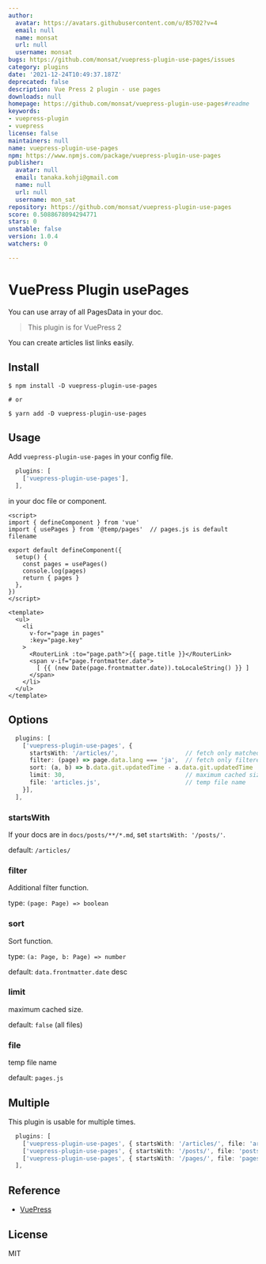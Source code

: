 ```yaml
---
author:
  avatar: https://avatars.githubusercontent.com/u/85702?v=4
  email: null
  name: monsat
  url: null
  username: monsat
bugs: https://github.com/monsat/vuepress-plugin-use-pages/issues
category: plugins
date: '2021-12-24T10:49:37.187Z'
deprecated: false
description: Vue Press 2 plugin - use pages
downloads: null
homepage: https://github.com/monsat/vuepress-plugin-use-pages#readme
keywords:
- vuepress-plugin
- vuepress
license: false
maintainers: null
name: vuepress-plugin-use-pages
npm: https://www.npmjs.com/package/vuepress-plugin-use-pages
publisher:
  avatar: null
  email: tanaka.kohji@gmail.com
  name: null
  url: null
  username: mon_sat
repository: https://github.com/monsat/vuepress-plugin-use-pages
score: 0.5088678094294771
stars: 0
unstable: false
version: 1.0.4
watchers: 0

---
```


# VuePress Plugin usePages

You can use array of all PagesData in your doc.

> This plugin is for VuePress 2

You can create articles list links easily.


## Install

```
$ npm install -D vuepress-plugin-use-pages

# or

$ yarn add -D vuepress-plugin-use-pages
```

## Usage

Add `vuepress-plugin-use-pages` in your config file.

```ts:docs/.vuepress/config.ts
  plugins: [
    ['vuepress-plugin-use-pages'],
  ],
```

in your doc file or component.

```html:some-component.vue
<script>
import { defineComponent } from 'vue'
import { usePages } from '@temp/pages'  // pages.js is default filename

export default defineComponent({
  setup() {
    const pages = usePages()
    console.log(pages)
    return { pages }
  },
})
</script>

<template>
  <ul>
    <li
      v-for="page in pages"
      :key="page.key"
    >
      <RouterLink :to="page.path">{{ page.title }}</RouterLink>
      <span v-if="page.frontmatter.date">
        [ {{ (new Date(page.frontmatter.date)).toLocaleString() }} ]
      </span>
    </li>
  </ul>
</template>
```

## Options

```ts:docs/.vuepress/config.ts
  plugins: [
    ['vuepress-plugin-use-pages', {
      startsWith: '/articles/',                   // fetch only matched paths
      filter: (page) => page.data.lang === 'ja',  // fetch only filtered pages
      sort: (a, b) => b.data.git.updatedTime - a.data.git.updatedTime
      limit: 30,                                  // maximum cached size
      file: 'articles.js',                        // temp file name
    }],
  ],
```

### startsWith

If your docs are in `docs/posts/**/*.md`, set `startsWith: '/posts/'`.

default: `/articles/`

### filter

Additional filter function.

type: `(page: Page) => boolean`

### sort

Sort function.

type: `(a: Page, b: Page) => number`

default: `data.frontmatter.date` desc

### limit

maximum cached size.

default: `false` (all files)

### file

temp file name

default: `pages.js`

## Multiple

This plugin is usable for multiple times.

```ts:docs/.vuepress/config.ts
  plugins: [
    ['vuepress-plugin-use-pages', { startsWith: '/articles/', file: 'articles.js' }],
    ['vuepress-plugin-use-pages', { startsWith: '/posts/', file: 'posts.js' }],
    ['vuepress-plugin-use-pages', { startsWith: '/pages/', file: 'pages.js' }],
  ],
```


## Reference

- [VuePress](https://v2.vuepress.vuejs.org/)

## License

MIT
